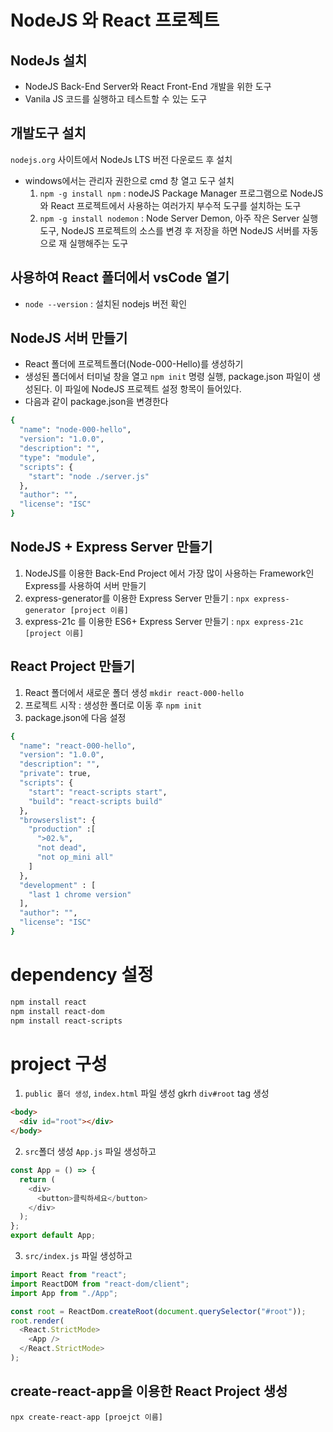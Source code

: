 # NodeJS 와 React 프로젝트

## NodeJs 설치

- NodeJS Back-End Server와 React Front-End 개발을 위한 도구
- Vanila JS 코드를 실행하고 테스트할 수 있는 도구

## 개발도구 설치

`nodejs.org` 사이트에서 NodeJs LTS 버전 다운로드 후 설치

- windows에서는 관리자 권한으로 cmd 창 열고 도구 설치
  1. `npm -g install npm` : nodeJS Package Manager 프로그램으로 NodeJS와 React 프로젝트에서 사용하는 여러가지 부수적 도구를 설치하는 도구
  2. `npm -g install nodemon` : Node Server Demon, 아주 작은 Server 실행도구, NodeJS 프로젝트의 소스를 변경 후 저장을 하면 NodeJS 서버를 자동으로 재 실행해주는 도구

## 사용하여 React 폴더에서 vsCode 열기

- `node --version` : 설치된 nodejs 버전 확인

## NodeJS 서버 만들기

- React 폴더에 프로젝트폴더(Node-000-Hello)를 생성하기
- 생성된 폴더에서 터미널 창을 열고 `npm init` 명령 실행, package.json 파일이 생성된다. 이 파일에 NodeJS 프로젝트 설정 항목이 들어있다.
- 다음과 같이 package.json을 변경한다

```bash
{
  "name": "node-000-hello",
  "version": "1.0.0",
  "description": "",
  "type": "module",
  "scripts": {
    "start": "node ./server.js"
  },
  "author": "",
  "license": "ISC"
}
```

## NodeJS + Express Server 만들기

1. NodeJS를 이용한 Back-End Project 에서 가장 많이 사용하는 Framework인 Express를 사용하여 서버 만들기
2. express-generator를 이용한 Express Server 만들기 : `npx express-generator [project 이름]`
3. express-21c 를 이용한 ES6+ Express Server 만들기 : `npx express-21c [project 이름]`

## React Project 만들기

1. React 폴더에서 새로운 폴더 생성 `mkdir react-000-hello`
2. 프로젝트 시작 : 생성한 폴더로 이동 후 `npm init`
3. package.json에 다음 설정

```bash
{
  "name": "react-000-hello",
  "version": "1.0.0",
  "description": "",
  "private": true,
  "scripts": {
    "start": "react-scripts start",
    "build": "react-scripts build"
  },
  "browserslist": {
    "production" :[
      ">02.%",
      "not dead",
      "not op_mini all"
    ]
  },
  "development" : [
    "last 1 chrome version"
  ],
  "author": "",
  "license": "ISC"
}
```

# dependency 설정

```bash
npm install react
npm install react-dom
npm install react-scripts
```

# project 구성

1. `public 폴더 생성`, `index.html` 파일 생성 gkrh `div#root` tag 생성

```html
<body>
  <div id="root"></div>
</body>
```

2. `src`폴더 생성 `App.js` 파일 생성하고

```js
const App = () => {
  return (
    <div>
      <button>클릭하세요</button>
    </div>
  );
};
export default App;
```

3. `src/index.js` 파일 생성하고

```js
import React from "react";
import ReactDOM from "react-dom/client";
import App from "./App";

const root = ReactDom.createRoot(document.querySelector("#root"));
root.render(
  <React.StrictMode>
    <App />
  </React.StrictMode>
);
```

## create-react-app을 이용한 React Project 생성

`npx create-react-app [proejct 이름]`

